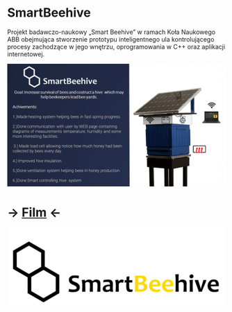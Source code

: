 # SmartBeehive

Projekt badawczo-naukowy „Smart Beehive” w ramach Koła Naukowego ABB obejmująca stworzenie prototypu inteligentnego ula kontrolującego procesy zachodzące w jego wnętrzu, oprogramowania w C++ oraz aplikacji internetowej.

![alt text](https://github.com/Kris2236/SmartBeehive/blob/master/img/SmartBeehive_slajd_PNG.png)

# -> [Film](https://youtu.be/LxwRzJX8CMg) <-

![alt text](https://github.com/Kris2236/SmartBeehive/blob/master/img/Logo_smartbeehive_v2.png)
